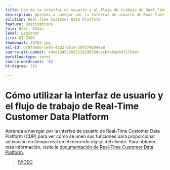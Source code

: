 ```yaml
---
title: Uso de la interfaz de usuario y el flujo de trabajo de Real-Time Customer Data Platform
description: Aprenda a navegar por la interfaz de usuario de Real-Time Customer Data Platform (CDP) para ver cómo se fusionan las funciones para proporcionar una activación en tiempo real a lo largo del recorrido del cliente digital.
solution: Real-Time Customer Data Platform
feature: Destinations
role: User, Admin
level: Beginner
jira: KT-3989
thumbnail: 29762.jpg
exl-id: bc9fdedd-ce95-4bd2-8b14-30fd74604ea8
source-git-commit: 4ded13452a50222b19b53dcecbfa6a80df27549c
workflow-type: tm+mt
source-wordcount: '92'
ht-degree: 31%

---
```


# Cómo utilizar la interfaz de usuario y el flujo de trabajo de Real-Time Customer Data Platform

Aprenda a navegar por la interfaz de usuario de Real-Time Customer Data Platform (CDP) para ver cómo se unen sus funciones para proporcionar activación en tiempo real en el recorrido digital del cliente. Para obtener más información, visite la [documentación de Real-Time Customer Data Platform](https://experienceleague.adobe.com/docs/experience-platform/rtcdp/overview.html?lang=es).

>[!VIDEO](https://video.tv.adobe.com/v/36846?learn=on&enablevpops&captions=spa)
